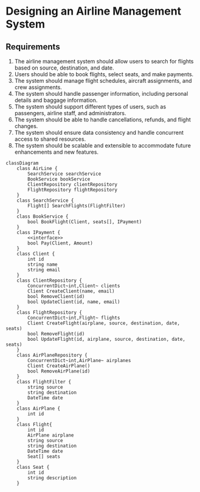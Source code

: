 # Designing an Airline Management System

## Requirements
1. The airline management system should allow users to search for flights based on source, destination, and date.
2. Users should be able to book flights, select seats, and make payments.
3. The system should manage flight schedules, aircraft assignments, and crew assignments.
4. The system should handle passenger information, including personal details and baggage information.
5. The system should support different types of users, such as passengers, airline staff, and administrators.
6. The system should be able to handle cancellations, refunds, and flight changes.
7. The system should ensure data consistency and handle concurrent access to shared resources.
8. The system should be scalable and extensible to accommodate future enhancements and new features.

```mermaid
classDiagram
    class AirLine {
        SearchService searchService
        BookService bookService
        ClientRepository clientRepository
        FlightRepository flightRepository
    }
    class SearchService {
        Flight[] SearchFlights(FlightFilter)
    }
    class BookService {
        bool BookFlight(Client, seats[], IPayment)
    }
    class IPayment {
        <<interface>>
        bool Pay(Client, Amount)
    }
    class Client {
        int id
        string name
        string email
    }
    class ClientRepository {
        ConcurrentDict~int,Client~ clients
        Client CreateClient(name, email)
        bool RemoveClient(id)
        bool UpdateClient(id, name, email)
    }
    class FlightRepository {
        ConcurrentDict~int,Flight~ flights
        Client CreateFlight(airplane, source, destination, date, seats)
        bool RemoveFlight(id)
        bool UpdateFlight(id, airplane, source, destination, date, seats)
    }
    class AirPlaneRepository {
        ConcurrentDict~int,AirPlane~ airplanes
        Client CreateAirPlane()
        bool RemoveAirPlane(id)
    }
    class FlightFilter {
        string source
        string destination
        DateTime date
    }
    class AirPlane {
        int id
    }
    class Flight{
        int id
        AirPlane airplane
        string source
        string destination
        DateTime date
        Seat[] seats
    }
    class Seat {
        int id
        string description
    }
```
